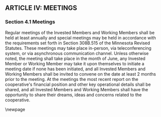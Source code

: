 ## ARTICLE IV: MEETINGS

### Section 4.1 Meetings

Regular meetings of the Invested Members and Working Members shall be held at least annually and special meetings may be held in accordance with the requirements set forth in Section 308B.515 of the Minnesota Revised Statutes. These meetings may take place in-person, via teleconferencing system, or via asynchronous communication channel. Unless otherwise noted, the meeting shall take place in the month of June, any Invested Member or Working Member may take it upon themselves to initiate a meeting date if none has been initiated, and all Invested Members and Working Members shall be invited to convene on the date at least 2 months prior to the meeting. At the meetings the most recent report on the cooperative's financial position and other key operational details shall be shared, and all Invested Members and Working Members shall have the opportunity to share their dreams, ideas and concerns related to the cooperative.

\newpage